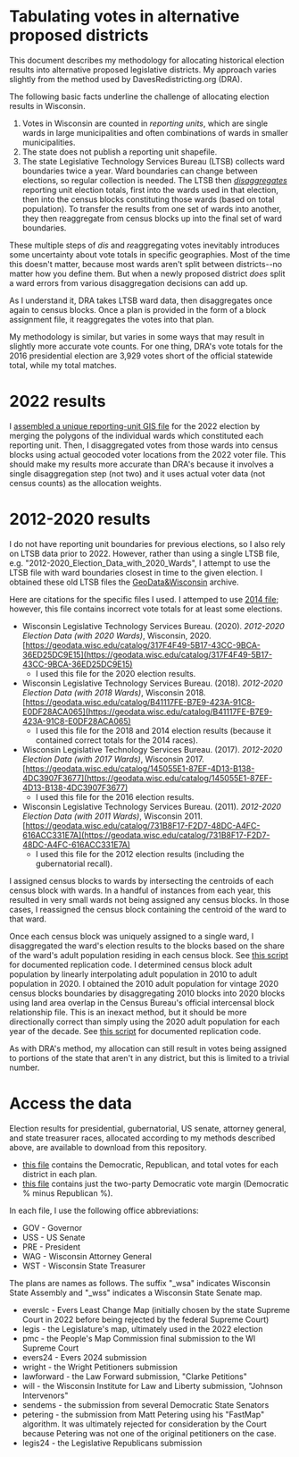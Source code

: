 # Tabulating votes in alternative proposed districts

This document describes my methodology for allocating historical election results into alternative proposed legislative districts. My approach varies slightly from the method used by DavesRedistricting.org (DRA).

The following basic facts underline the challenge of allocating election results in Wisconsin.

1. Votes in Wisconsin are counted in *reporting units*, which are single wards in large municipalities and often combinations of wards in smaller municipalities.
2. The state does not publish a reporting unit shapefile.
3. The state Legislative Technology Services Bureau (LTSB) collects ward boundaries twice a year. Ward boundaries can change between elections, so regular collection is needed. The LTSB then [*disaggregates*](https://geodata.wisc.edu/catalog/WILTSB-b411164fe264496c8b1a1b5c5d0c0b8d0) reporting unit election totals, first into the wards used in that election, then into the census blocks constituting those wards (based on total population). To transfer the results from one set of wards into another, they then reaggregate from census blocks up into the final set of ward boundaries.

These multiple steps of *dis* and *re*aggregating votes inevitably introduces some uncertainty about vote totals in specific geographies. Most of the time this doesn't matter, because most wards aren't split between districts--no matter how you define them. But when a newly proposed district *does* split a ward errors from various disaggregation decisions can add up.

As I understand it, DRA takes LTSB ward data, then disaggregates once again to census blocks. Once a plan is provided in the form of a block assignment file, it reaggregates the votes into that plan.

My methodology is similar, but varies in some ways that may result in slightly more accurate vote counts. For one thing, DRA's vote totals for the 2016 presidential election are 3,929 votes short of the official statewide total, while my total matches.

# 2022 results

I [assembled a unique reporting-unit GIS file](https://github.com/jdjohn215/wi-nov-2022) for the 2022 election by merging the polygons of the individual wards which constituted each reporting unit. Then, I disaggregated votes from those wards into census blocks using actual geocoded voter locations from the 2022 voter file. This should make my results more accurate than DRA's because it involves a single disaggregation step (not two) and it uses actual voter data (not census counts) as the allocation weights.

# 2012-2020 results

I do not have reporting unit boundaries for previous elections, so I also rely on LTSB data prior to 2022. However, rather than using a single LTSB file, e.g. "2012-2020_Election_Data_with_2020_Wards", I attempt to use the LTSB file with ward boundaries closest in time to the given election. I obtained these old LTSB files the [GeoData&Wisconsin](https://geodata.wisc.edu/) archive.

Here are citations for the specific files I used. I attemped to use [2014 file](https://geodata.wisc.edu/catalog/2AD58FD2-EEF6-4484-B438-C2E649BD0361); however, this file contains incorrect vote totals for at least some elections.

* Wisconsin Legislative Technology Services Bureau. (2020). *2012-2020 Election Data (with 2020 Wards)*, Wisconsin, 2020. [https://geodata.wisc.edu/catalog/317F4F49-5B17-43CC-9BCA-36ED25DC9E15](https://geodata.wisc.edu/catalog/317F4F49-5B17-43CC-9BCA-36ED25DC9E15)
  * I used this file for the 2020 election results.
* Wisconsin Legislative Technology Services Bureau. (2018). *2012-2020 Election Data (with 2018 Wards)*, Wisconsin 2018. [https://geodata.wisc.edu/catalog/B41117FE-B7E9-423A-91C8-E0DF28ACA065](https://geodata.wisc.edu/catalog/B41117FE-B7E9-423A-91C8-E0DF28ACA065) 
  * I used this file for the 2018 and 2014 election results (because it contained correct totals for the 2014 races).
* Wisconsin Legislative Technology Services Bureau. (2017). *2012-2020 Election Data (with 2017 Wards)*, Wisconsin 2017. [https://geodata.wisc.edu/catalog/145055E1-87EF-4D13-B138-4DC3907F3677](https://geodata.wisc.edu/catalog/145055E1-87EF-4D13-B138-4DC3907F3677)
  * I used this file for the 2016 election results.
* Wisconsin Legislative Technology Services Bureau. (2011). *2012-2020 Election Data (with 2011 Wards)*, Wisconsin 2011. [https://geodata.wisc.edu/catalog/731B8F17-F2D7-48DC-A4FC-616ACC331E7A](https://geodata.wisc.edu/catalog/731B8F17-F2D7-48DC-A4FC-616ACC331E7A)
  * I used this file for the 2012 election results (including the gubernatorial recall).

I assigned census blocks to wards by intersecting the centroids of each census block with wards. In a handful of instances from each year, this resulted in very small wards not being assigned any census blocks. In those cases, I reassigned the census block containing the centroid of the ward to that ward.

Once each census block was uniquely assigned to a single ward, I disaggregated the ward's election results to the blocks based on the share of the ward's adult population residing in each census block. See [this script](election-data/2012-2020/disaggregate-ltsb-to-2020-blocks.R) for documented replication code. I determined census block adult population by linearly interpolating adult population in 2010 to adult population in 2020. I obtained the 2010 adult population for vintage 2020 census blocks boundaries by disaggregating 2010 blocks into 2020 blocks using land area overlap in the Census Bureau's official intercensal block relationship file. This is an inexact method, but it should be more directionally correct than simply using the 2020 adult population for each year of the decade. See [this script](census-blocks/interpolate-block-vap.R) for documented replication code.

As with DRA's method, my allocation can still result in votes being assigned to portions of the state that aren't in any district, but this is limited to a trivial number.

# Access the data

Election results for presidential, gubernatorial, US senate, attorney general, and state treasurer races, allocated according to my methods described above, are available to download from this repository.

* [this file](election-data/votes-in-proposed-districts_2012-22.csv) contains the Democratic, Republican, and total votes for each district in each plan.
* [this file](analysis-r/tables/plan-vote-margins.csv) contains just the two-party Democratic vote margin (Democratic % minus Republican %).

In each file, I use the following office abbreviations:

* GOV - Governor
* USS - US Senate
* PRE - President
* WAG - Wisconsin Attorney General
* WST - Wisconsin State Treasurer

The plans are names as follows. The suffix "_wsa" indicates Wisconsin State Assembly and "_wss" indicates a Wisconsin State Senate map.

* everslc     - Evers Least Change Map (initially chosen by the state Supreme Court in 2022 before being rejected by the federal Supreme Court)
* legis       - the Legislature's map, ultimately used in the 2022 election
* pmc         - the People's Map Commission final submission to the WI Supreme Court
* evers24     - Evers 2024 submission
* wright      - the Wright Petitioners submission
* lawforward  - the Law Forward submission, "Clarke Petitions"
* will        - the Wisconsin Institute for Law and Liberty submission, "Johnson Intervenors"
* sendems     - the submission from several Democratic State Senators
* petering    - the submission from Matt Petering using his "FastMap" algorithm. It was ultimately rejected for consideration by the Court because Petering was not one of the original petitioners on the case.
* legis24     - the Legislative Republicans submission

